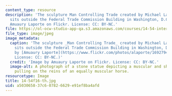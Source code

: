 ```yaml
---
content_type: resource
description: 'The sculpture Man Controlling Trade created by Michael Lantz. The statue
  sits outside the Federal Trade Commission Building in Washington, D.C. Image by
  Amuaury Laporte on Flickr. License: CC: BY-NC.'
file: https://ol-ocw-studio-app-qa.s3.amazonaws.com/courses/14-54-international-trade-fall-2016/a503065837c607826629e91ef8ba4afd_14-54f16-th.jpg
file_type: image/jpeg
image_metadata:
  caption: 'The sculpture _Man Controlling Trade_ created by Michael Lantz. The statue
    sits outside the Federal Trade Commission Building in Washington, D.C. (Image
    by [Amuaury Laporte](https://www.flickr.com/photos/alaporte/16927942512/) on Flickr.
    License: CC: BY-NC.)'
  credit: 'Image by Amuaury Laporte on Flickr. License: CC: BY-NC.'
  image-alt: A photograph of a stone statue depicting a muscular and shirtless man
    pulling on the reins of an equally muscular horse.
resourcetype: Image
title: 14-54f16-th.jpg
uid: a5030658-37c6-0782-6629-e91ef8ba4afd
---
```

